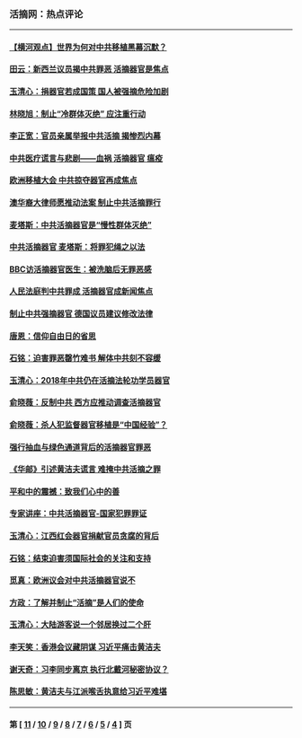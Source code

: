 ### 活摘网：热点评论
---
#### [【横河观点】世界为何对中共移植黑幕沉默？](../../pages/nf5879/n13244249.md?01100430) 
#### [田云：新西兰议员揭中共罪恶 活摘器官是焦点](../../pages/nf5879/n13070629.md?01100430) 
#### [玉清心：捐器官若成国策 国人被强摘危险加剧](../../pages/nf5879/n12802713.md?01100430) 
#### [林晓旭：制止“冷群体灭绝” 应注重行动](../../pages/nf5879/n12779736.md?01100430) 
#### [李正宽：官员亲属举报中共活摘 揭惨烈内幕](../../pages/nf5879/n12684490.md?01100430) 
#### [中共医疗谎言与悲剧——血祸 活摘器官 瘟疫](../../pages/nf5879/n12372103.md?01100430) 
#### [欧洲移植大会 中共掠夺器官再成焦点](../../pages/nf5879/n11538883.md?01100430) 
#### [澳华裔大律师愿推动法案 制止中共活摘罪行](../../pages/nf5879/n11377039.md?01100430) 
#### [麦塔斯：中共活摘器官是“慢性群体灭绝”](../../pages/nf5879/n11350529.md?01100430) 
#### [中共活摘器官 麦塔斯：将罪犯绳之以法](../../pages/nf5879/n11347973.md?01100430) 
#### [BBC访活摘器官医生：被洗脑后无罪恶感](../../pages/nf5879/n11335935.md?01100430) 
#### [人民法庭判中共罪成 活摘器官成新闻焦点](../../pages/nf5879/n11331578.md?01100430) 
#### [制止中共强摘器官 德国议员建议修改法律](../../pages/nf5879/n11249451.md?01100430) 
#### [唐恩：信仰自由日的省思](../../pages/nf5879/n11003525.md?01100430) 
#### [石铭：迫害罪恶罄竹难书  解体中共刻不容缓](../../pages/nf5879/n10942855.md?01100430) 
#### [玉清心：2018年中共仍在活摘法轮功学员器官](../../pages/nf5879/n10914646.md?01100430) 
#### [俞晓薇：反制中共 西方应推动调查活摘器官](../../pages/nf5879/n10794671.md?01100430) 
#### [俞晓薇：杀人犯监督器官移植是“中国经验”？](../../pages/nf5879/n10466427.md?01100430) 
#### [强行抽血与绿色通道背后的活摘器官罪恶](../../pages/nf5879/n10004708.md?01100430) 
#### [《华邮》引述黄洁夫谎言 难掩中共活摘之罪](../../pages/nf5879/n9642309.md?01100430) 
#### [平和中的震撼：致我们心中的善](../../pages/nf5879/n9021123.md?01100430) 
#### [专家讲座：中共活摘器官-国家犯罪罪证](../../pages/nf5879/n8828153.md?01100430) 
#### [玉清心：江西红会器官捐献官员贪腐的背后](../../pages/nf5879/n8522122.md?01100430) 
#### [石铭：结束迫害须国际社会的关注和支持](../../pages/nf5879/n8443497.md?01100430) 
#### [觅真：欧洲议会对中共活摘器官说不](../../pages/nf5879/n8337486.md?01100430) 
#### [方政：了解并制止“活摘”是人们的使命](../../pages/nf5879/n8329214.md?01100430) 
#### [玉清心：大陆游客说一个邻居换过二个肝](../../pages/nf5879/n8291404.md?01100430) 
#### [李天笑：香港会议藏阴谋 习近平痛击黄洁夫](../../pages/nf5879/n8241459.md?01100430) 
#### [谢天奇：习李同步离京 执行北戴河秘密协议？](../../pages/nf5879/n8230418.md?01100430) 
#### [陈思敏：黄洁夫与江派喉舌执意给习近平难堪](../../pages/nf5879/n8222166.md?01100430) 

---
#### 第 [ [11](./11.md?01100430) / [10](./10.md?01100430) / [9](./9.md?01100430) / [8](./8.md?01100430) / [7](./7.md?01100430) / [6](./6.md?01100430) / [5](./5.md?01100430) / [4](./4.md?01100430) ] 页
